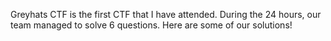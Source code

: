 Greyhats CTF is the first CTF that I have attended. 
During the 24 hours, our team managed to solve 6 questions. 
Here are some of our solutions!
